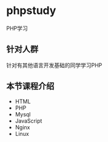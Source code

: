 # phpstudy
PHP学习
## 针对人群
针对有其他语言开发基础的同学学习PHP
## 本节课程介绍
* HTML
* PHP
* Mysql
* JavaScript
* Nginx
* Linux
